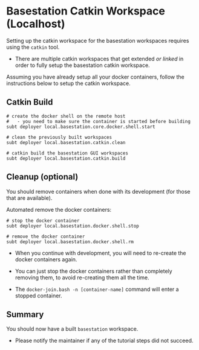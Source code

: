 # Basestation Catkin Workspace (Localhost)

Setting up the catkin workspace for the basestation workspaces requires using the `catkin` tool.

- There are multiple catkin workspaces that get extended *or linked* in order to fully setup the basestation catkin workspace.

Assuming you have already setup all your docker containers, follow the instructions below to setup the catkin workspace.

## Catkin Build

```text
# create the docker shell on the remote host
#   - you need to make sure the container is started before building
subt deployer local.basestation.core.docker.shell.start

# clean the previously built workspaces
subt deployer local.basestation.catkin.clean

# catkin build the basestation GUI workspaces
subt deployer local.basestation.catkin.build
```


## Cleanup (optional)

You should remove containers when done with its development (for those that are available).

Automated remove the docker containers:

```text
# stop the docker container
subt deployer local.basestation.docker.shell.stop

# remove the docker container
subt deployer local.basestation.docker.shell.rm
```

- When you continue with development, you will need to re-create the docker containers again.

- You can just stop the docker containers rather than completely removing them, to avoid re-creating them all the time.

- The `docker-join.bash -n [container-name]` command will enter a stopped container.

## Summary

You should now have a built `basestation` workspace.

- Please notify the maintainer if any of the tutorial steps did not succeed.
